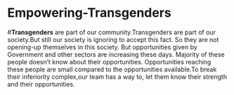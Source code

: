 # Empowering-Transgenders
#**Transgenders** are part of our community.Transgenders  are part of our society.But still our society is ignoring to accept this fact. So they are not opening-up themselves in this society.  But opportunities given by Government and other sectors are increasing these days. Majority of these people doesn’t know about their opportunities. Opportunities reaching these people are small compared to the opportunities available.To break their inferiority complex,our team has a way to, let them know their strength and their opportunities.

